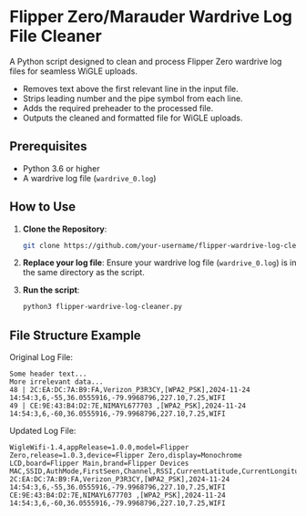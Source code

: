 # Flipper Zero/Marauder Wardrive Log File Cleaner

A Python script designed to clean and process Flipper Zero wardrive log files for seamless WiGLE uploads.

- Removes text above the first relevant line in the input file.
- Strips leading number and the pipe symbol from each line.
- Adds the required preheader to the processed file.
- Outputs the cleaned and formatted file for WiGLE uploads.

## Prerequisites

- Python 3.6 or higher
- A wardrive log file (`wardrive_0.log`)

## How to Use

1. **Clone the Repository**:
    ```bash
    git clone https://github.com/your-username/flipper-wardrive-log-cleaner.git
    ```
    
2. **Replace your log file**:
   Ensure your wardrive log file (`wardrive_0.log`) is in the same directory as the script.

3. **Run the script**:
   ```bash
   python3 flipper-wardrive-log-cleaner.py

## File Structure Example

Original Log File:
```
Some header text...
More irrelevant data...
48 | 2C:EA:DC:7A:B9:FA,Verizon_P3R3CY,[WPA2_PSK],2024-11-24 14:54:3,6,-55,36.0555916,-79.9968796,227.10,7.25,WIFI
49 | CE:9E:43:B4:D2:7E,NIMAYL677703 ,[WPA2_PSK],2024-11-24 14:54:3,6,-60,36.0555916,-79.9968796,227.10,7.25,WIFI
```
Updated Log File:
```
WigleWifi-1.4,appRelease=1.0.0,model=Flipper Zero,release=1.0.3,device=Flipper Zero,display=Monochrome LCD,board=Flipper Main,brand=Flipper Devices
MAC,SSID,AuthMode,FirstSeen,Channel,RSSI,CurrentLatitude,CurrentLongitude,AltitudeMeters,AccuracyMeters,Type
2C:EA:DC:7A:B9:FA,Verizon_P3R3CY,[WPA2_PSK],2024-11-24 14:54:3,6,-55,36.0555916,-79.9968796,227.10,7.25,WIFI
CE:9E:43:B4:D2:7E,NIMAYL677703 ,[WPA2_PSK],2024-11-24 14:54:3,6,-60,36.0555916,-79.9968796,227.10,7.25,WIFI
```


